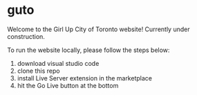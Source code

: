 # guto
Welcome to the Girl Up City of Toronto website! Currently under construction.

To run the website locally, please follow the steps below:
1. download visual studio code
2. clone this repo
3. install Live Server extension in the marketplace
4. hit the Go Live button at the bottom
